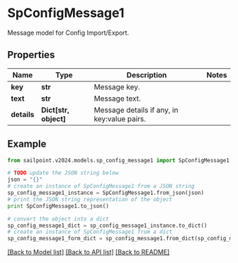 # SpConfigMessage1

Message model for Config Import/Export.

## Properties

Name | Type | Description | Notes
------------ | ------------- | ------------- | -------------
**key** | **str** | Message key. | 
**text** | **str** | Message text. | 
**details** | **Dict[str, object]** | Message details if any, in key:value pairs. | 

## Example

```python
from sailpoint.v2024.models.sp_config_message1 import SpConfigMessage1

# TODO update the JSON string below
json = "{}"
# create an instance of SpConfigMessage1 from a JSON string
sp_config_message1_instance = SpConfigMessage1.from_json(json)
# print the JSON string representation of the object
print SpConfigMessage1.to_json()

# convert the object into a dict
sp_config_message1_dict = sp_config_message1_instance.to_dict()
# create an instance of SpConfigMessage1 from a dict
sp_config_message1_form_dict = sp_config_message1.from_dict(sp_config_message1_dict)
```
[[Back to Model list]](../README.md#documentation-for-models) [[Back to API list]](../README.md#documentation-for-api-endpoints) [[Back to README]](../README.md)


